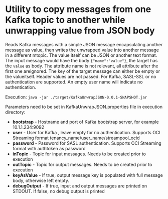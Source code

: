 # Utility to copy messages from one Kafka topic to another while unwrapping value from JSON body

Reads Kafka messages with a simple JSON message encapsulating another message as value, then writes the unwrapped value into another message in a different mtopic. The value itself can be JSON or another text format. The input message would have the body `{"name":"value"}`, the target has the `value` as body. The attribute name is not relevant, all attribute after the first one areignored. The key of the target message can either be empty or the valueitself. Header values are not passed. For Kafka, SASL-SSL or no authentication are supported. An empty user name will indicate no authentication. 

Execution:
`java -jar ./target/KafkaUnwrapJSON-0.0.1-SNAPSHOT.jar`

Parameters need to be set in KafkaUnwrapJSON.properties file in execution directory:
* **bootstrap** - Hostname and port of Kafka bootstrap server, for example 10.1.1.234:9092
* **user** - User for Kafka , leave empty for no authentication. Supports OCI Streaming format tenancy_name/user_name/streampool_ocid
* **password** - Password for SASL authentication. Supports OCI Streaming format with authtoken as password
* **inTopic** - Topic for input messages. Needs to be created prior to execution
* **outTopic** - Topic for output messages. Needs to be created prior to execution
* **keyAsValue** - If true, output message key is populated with full message body, otherwise left empty.
* **debugOutput** - If true, input and output messages are printed on STDOUT. If false, no debug output is printed
